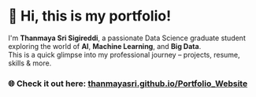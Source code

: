 # 👋 Hi, this is my portfolio!

I'm **Thanmaya Sri Sigireddi**, a passionate Data Science graduate student exploring the world of **AI**, **Machine Learning**, and **Big Data**.  
This is a quick glimpse into my professional journey – projects, resume, skills & more.

### 🌐 Check it out here: [thanmayasri.github.io/Portfolio_Website](https://thanmayasri.github.io/Portfolio_Website)


